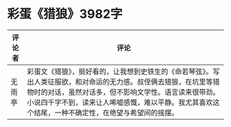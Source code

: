 # 彩蛋《猎狼》3982字

评论者 | 评论 |
|---|---|
无雨亭|彩蛋文《猎狼》，挺好看的，让我想到史铁生的《命若琴弦》。写出人类征服欲，和对命运的无力感。叔侄俩去猎狼，在坑里等猎物时的对话，虽然对话多，但不影响文学性。语言读来很带劲。小说四千字不到，读来让人唏嘘感慨，难以平静。我尤其喜欢这个结尾，一种不确定性，在绝望与希望间的摇摆。